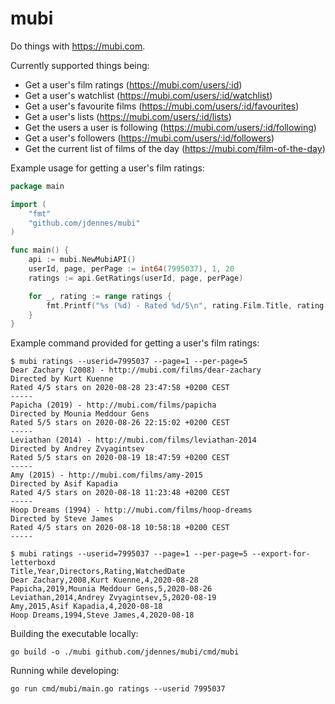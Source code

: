 # mubi

Do things with https://mubi.com.

Currently supported things being:

- Get a user's film ratings (https://mubi.com/users/:id)
- Get a user's watchlist (https://mubi.com/users/:id/watchlist)
- Get a user's favourite films (https://mubi.com/users/:id/favourites)
- Get a user's lists (https://mubi.com/users/:id/lists)
- Get the users a user is following (https://mubi.com/users/:id/following)
- Get a user's followers (https://mubi.com/users/:id/followers)
- Get the current list of films of the day (https://mubi.com/film-of-the-day)

Example usage for getting a user's film ratings:

```go
package main

import (
	"fmt"
	"github.com/jdennes/mubi"
)

func main() {
	api := mubi.NewMubiAPI()
	userId, page, perPage := int64(7995037), 1, 20
	ratings := api.GetRatings(userId, page, perPage)

	for _, rating := range ratings {
		fmt.Printf("%s (%d) - Rated %d/5\n", rating.Film.Title, rating.Film.Year, rating.Overall)
	}
}
```

Example command provided for getting a user's film ratings:

```
$ mubi ratings --userid=7995037 --page=1 --per-page=5
Dear Zachary (2008) - http://mubi.com/films/dear-zachary
Directed by Kurt Kuenne
Rated 4/5 stars on 2020-08-28 23:47:58 +0200 CEST
-----
Papicha (2019) - http://mubi.com/films/papicha
Directed by Mounia Meddour Gens
Rated 5/5 stars on 2020-08-26 22:15:02 +0200 CEST
-----
Leviathan (2014) - http://mubi.com/films/leviathan-2014
Directed by Andrey Zvyagintsev
Rated 5/5 stars on 2020-08-19 18:47:59 +0200 CEST
-----
Amy (2015) - http://mubi.com/films/amy-2015
Directed by Asif Kapadia
Rated 4/5 stars on 2020-08-18 11:23:48 +0200 CEST
-----
Hoop Dreams (1994) - http://mubi.com/films/hoop-dreams
Directed by Steve James
Rated 4/5 stars on 2020-08-18 10:58:18 +0200 CEST
-----
```

```
$ mubi ratings --userid=7995037 --page=1 --per-page=5 --export-for-letterboxd
Title,Year,Directors,Rating,WatchedDate
Dear Zachary,2008,Kurt Kuenne,4,2020-08-28
Papicha,2019,Mounia Meddour Gens,5,2020-08-26
Leviathan,2014,Andrey Zvyagintsev,5,2020-08-19
Amy,2015,Asif Kapadia,4,2020-08-18
Hoop Dreams,1994,Steve James,4,2020-08-18
```

Building the executable locally:

```
go build -o ./mubi github.com/jdennes/mubi/cmd/mubi
```

Running while developing:

```
go run cmd/mubi/main.go ratings --userid 7995037
```
